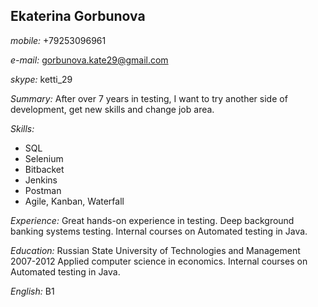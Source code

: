 ## Ekaterina Gorbunova
_mobile:_ +79253096961

_e-mail:_ gorbunova.kate29@gmail.com

_skype:_ ketti_29

_Summary:_ 
After over 7 years in testing, I want to try another side of development, get new skills and change job area. 

_Skills:_

* SQL
* Selenium
* Bitbacket
* Jenkins
* Postman
* Agile, Kanban, Waterfall

_Experience:_ Great hands-on experience in testing. Deep background banking systems testing. Internal courses on Automated testing in Java.

_Education:_ Russian State University of Technologies and Management 2007-2012 Applied computer science in economics. Internal courses on Automated testing in Java.

_English:_ B1